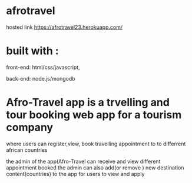 # afrotravel
hosted link    https://afrotravel23.herokuapp.com/

# built with :
front-end: html/css/javascript,

back-end: node.js/mongodb


# Afro-Travel app is a trvelling and tour booking web app for a tourism company
where users can register,view, book travelling appointment to to differrent  african countries

the admin of the app(Afro-Travel can receive and view different appointment booked
the admin can also add(or remove ) new destination content(countries) to the app for users to view and apply

